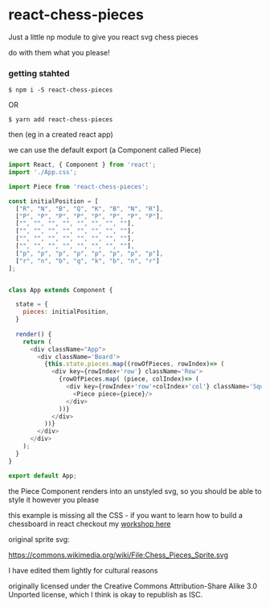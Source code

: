 # react-chess-pieces

Just a little np module to give you react svg chess pieces

do with them what you please!


### getting stahted

`$ npm i -S react-chess-pieces`

OR

`$ yarn add react-chess-pieces`

then (eg in a created react app)

we can use the default export (a Component called Piece)

```js
import React, { Component } from 'react';
import './App.css';

import Piece from 'react-chess-pieces';

const initialPosition = [
  ["R", "N", "B", "Q", "K", "B", "N", "R"],
  ["P", "P", "P", "P", "P", "P", "P", "P"],
  ["", "", "", "", "", "", "", ""],
  ["", "", "", "", "", "", "", ""],
  ["", "", "", "", "", "", "", ""],
  ["", "", "", "", "", "", "", ""],
  ["p", "p", "p", "p", "p", "p", "p", "p"],
  ["r", "n", "b", "q", "k", "b", "n", "r"]
];


class App extends Component {

  state = {
    pieces: initialPosition,
  }
  
  render() {
    return (
      <div className="App">
        <div className='Board'>
          {this.state.pieces.map((rowOfPieces, rowIndex)=> (
            <div key={rowIndex+'row'} className='Row'>
              {rowOfPieces.map( (piece, colIndex)=> (
                <div key={rowIndex+'row'+colIndex+'col'} className='Square'>
                  <Piece piece={piece}/>
                </div>
              ))}
            </div>
          ))}
        </div>
      </div>
    );
  }
}

export default App;
```


the Piece Component renders into an unstyled svg, so you should be able to style it however you please

this example is missing all the CSS - if you want to learn how to build a chessboard in react checkout my [workshop here](https://github.com/nikfrank/chess-workshop)


original sprite svg:

https://commons.wikimedia.org/wiki/File:Chess_Pieces_Sprite.svg

I have edited them lightly for cultural reasons

originally licensed under the Creative Commons Attribution-Share Alike 3.0 Unported license, which I think is okay to republish as ISC. 